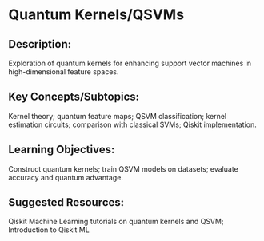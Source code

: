 # Quantum Kernels/QSVMs


## Description: 
Exploration of quantum kernels for enhancing support vector machines in high-dimensional feature spaces.
## Key Concepts/Subtopics:
Kernel theory; quantum feature maps; QSVM classification; kernel estimation circuits; comparison with classical SVMs; Qiskit implementation.
## Learning Objectives: 
Construct quantum kernels; train QSVM models on datasets; evaluate accuracy and quantum advantage.
## Suggested Resources: 
Qiskit Machine Learning tutorials on quantum kernels and QSVM; Introduction to Qiskit ML
